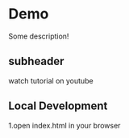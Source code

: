 # Demo
Some description!

## subheader

watch tutorial on youtube

## Local Development
1.open index.html in your browser